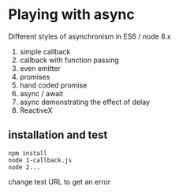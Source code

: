 # Playing with async

Different styles of asynchronism in ES6 / node 8.x

1. simple callback
2. callback with function passing
3. even emitter
4. promises
5. hand coded promise
6. async / await
7. async demonstrating the effect of delay
8. ReactiveX

## installation and test

```
npm install
node 1-callback.js
node 2...
```

change test URL to get an error